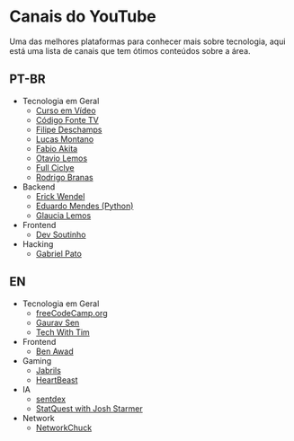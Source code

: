 # Canais do YouTube

Uma das melhores plataformas para conhecer mais sobre tecnologia, aqui está uma lista de canais que tem ótimos conteúdos sobre a área.

## PT-BR

- Tecnologia em Geral
  - [Curso em Vídeo](https://www.youtube.com/user/cursosemvideo)
  - [Código Fonte TV](https://www.youtube.com/user/codigofontetv)
  - [Filipe Deschamps](https://www.youtube.com/channel/UCU5JicSrEM5A63jkJ2QvGYw)
  - [Lucas Montano](https://www.youtube.com/channel/UCyHOBY6IDZF9zOKJPou2Rgg)
  - [Fabio Akita](https://www.youtube.com/channel/UCib793mnUOhWymCh2VJKplQ)
  - [Otavio Lemos](https://www.youtube.com/channel/UC9cOiXh-RFR7KI61KcyTb0g)
  - [Full Ciclye](https://www.youtube.com/channel/UCMUoZehUZBhLb8XaTc8TQrA)
  - [Rodrigo Branas](https://www.youtube.com/channel/UCkqOofjb7nl6V8vXrIbGtiQ)
- Backend
  - [Erick Wendel](https://www.youtube.com/channel/UCh84012dEUE076wM2CVFN9A)
  - [Eduardo Mendes (Python)](https://www.youtube.com/channel/UCAaKeg-BocRqphErdtIUFFw)
  - [Glaucia Lemos](https://www.youtube.com/channel/UC2Qzw5aqCBk_z0lWJnumWQQ)
- Frontend
  - [Dev Soutinho](https://www.youtube.com/channel/UCzR2u5RWXWjUh7CwLSvbitA)
- Hacking
  - [Gabriel Pato](https://www.youtube.com/channel/UC70YG2WHVxlOJRng4v-CIFQ)

## EN

- Tecnologia em Geral
  - [freeCodeCamp.org](https://www.youtube.com/channel/UC8butISFwT-Wl7EV0hUK0BQ)
  - [Gaurav Sen](https://www.youtube.com/channel/UCRPMAqdtSgd0Ipeef7iFsKw)
  - [Tech With Tim](https://www.youtube.com/channel/UC4JX40jDee_tINbkjycV4Sg)
- Frontend
  - [Ben Awad](https://www.youtube.com/channel/UC-8QAzbLcRglXeN_MY9blyw)
- Gaming
  - [Jabrils](https://www.youtube.com/channel/UCQALLeQPoZdZC4JNUboVEUg)
  - [HeartBeast](https://www.youtube.com/user/uheartbeast)
- IA
  - [sentdex](https://www.youtube.com/channel/UCfzlCWGWYyIQ0aLC5w48gBQ)
  - [StatQuest with Josh Starmer](https://www.youtube.com/user/joshstarmer)
- Network
  - [NetworkChuck](https://www.youtube.com/user/NetworkChuck)
